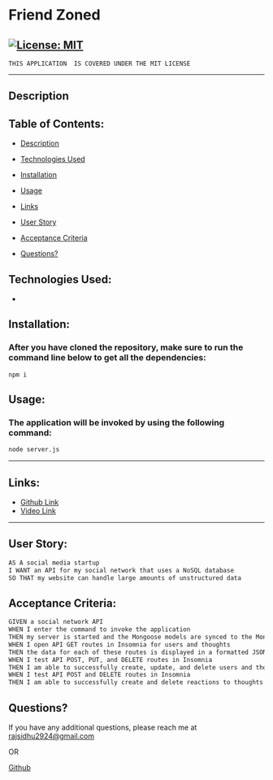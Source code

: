 # Friend Zoned

  ## [![License: MIT](https://img.shields.io/badge/License-MIT-yellow.svg)](https://opensource.org/licenses/MIT)
    THIS APPLICATION  IS COVERED UNDER THE MIT LICENSE

---

## Description
#### 

## Table of Contents:
  - [Description](#description)
  - [Technologies Used](#technologies-used)
  - [Installation](#installation)
  - [Usage](#usage)
  - [Links](#links)
  - [User Story](#user-story)
  - [Acceptance Criteria](#acceptance-criteria)

- [Questions?](#questions)

## Technologies Used:
- 

## Installation:
### After you have cloned the repository, make sure to run the command line below to get all the dependencies:

```
npm i
```

## Usage:
### The application will be invoked by using the following command:

```bash
node server.js
```
---
## Links:

- [Github Link](https://github.com/rajveer-s/friendzoned)
- [Video Link]()

---

## User Story:
```md
AS A social media startup
I WANT an API for my social network that uses a NoSQL database
SO THAT my website can handle large amounts of unstructured data
```

## Acceptance Criteria:
```md
GIVEN a social network API
WHEN I enter the command to invoke the application
THEN my server is started and the Mongoose models are synced to the MongoDB database
WHEN I open API GET routes in Insomnia for users and thoughts
THEN the data for each of these routes is displayed in a formatted JSON
WHEN I test API POST, PUT, and DELETE routes in Insomnia
THEN I am able to successfully create, update, and delete users and thoughts in my database
WHEN I test API POST and DELETE routes in Insomnia
THEN I am able to successfully create and delete reactions to thoughts and add and remove friends to a user’s friend list
```

## Questions?
If you have any additional questions, please reach me at rajsidhu2924@gmail.com

OR
<br />

[Github](https://www.github.com/rajveer-s)


